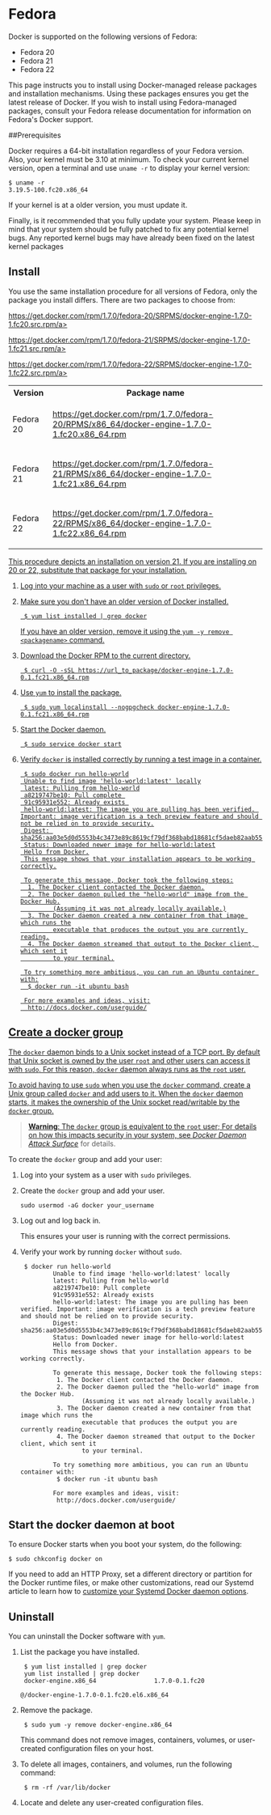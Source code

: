 <!--[metadata]>
+++
title = "Installation on Fedora"
description = "Instructions for installing Docker on Fedora."
keywords = ["Docker, Docker documentation, Fedora, requirements,  linux"]
[menu.main]
parent = "smn_linux"
+++
<![end-metadata]-->

# Fedora

Docker is supported on the following versions of Fedora:

- Fedora 20 
- Fedora 21
- Fedora 22 

This page instructs you to install using Docker-managed release packages and
installation mechanisms. Using these packages ensures you get the latest release
of Docker. If you wish to install using Fedora-managed packages, consult your
Fedora release documentation for information on Fedora's Docker support.

##Prerequisites

Docker requires a 64-bit installation regardless of your Fedora version. Also, your kernel must be 3.10 at minimum. To check your current kernel
version, open a terminal and use `uname -r` to display your kernel version:

    $ uname -r 
    3.19.5-100.fc20.x86_64

If your kernel is at a older version, you must update it.

Finally, is it recommended that you fully update your system. Please keep in
mind that your system should be fully patched to fix any potential kernel bugs. Any
reported kernel bugs may have already been fixed on the latest kernel packages 


## Install

You use the same installation procedure for all versions of Fedora,
only the package you install differs. There are two packages to choose from:

<table>
  <tr>
    <th>Version</th>
    <th>Package name</th>
  </tr>
  <tr>
    <td>Fedora 20</td>
    <td>
    <p>
    <a href="https://get.docker.com/rpm/1.7.0/fedora-20/RPMS/x86_64/docker-engine-1.7.0-1.fc20.x86_64.rpm">
    https://get.docker.com/rpm/1.7.0/fedora-20/RPMS/x86_64/docker-engine-1.7.0-1.fc20.x86_64.rpm</a>
        </p>
    </td>
        <p>
    <a href="https://get.docker.com/rpm/1.7.0/fedora-20/SRPMS/docker-engine-1.7.0-1.fc20.src.rpm">
    https://get.docker.com/rpm/1.7.0/fedora-20/SRPMS/docker-engine-1.7.0-1.fc20.src.rpm/a>
        </p>
    </td>
  </tr>
  <tr>
    <td>Fedora 21</td>
    <td>
    <p>
    <a href="https://get.docker.com/rpm/1.7.0/fedora-21/RPMS/x86_64/docker-engine-1.7.0-1.fc21.x86_64.rpm">
    https://get.docker.com/rpm/1.7.0/fedora-21/RPMS/x86_64/docker-engine-1.7.0-1.fc21.x86_64.rpm</a>
        </p>
    </td>
        <p>
    <a href="https://get.docker.com/rpm/1.7.0/fedora-21/SRPMS/docker-engine-1.7.0-1.fc21.src.rpm">
    https://get.docker.com/rpm/1.7.0/fedora-21/SRPMS/docker-engine-1.7.0-1.fc21.src.rpm/a>
        </p>
    </td>
  </tr>
   <tr>
    <td>Fedora 22</td>
    <td>
    <p>
    <a href="https://get.docker.com/rpm/1.7.0/fedora-22/RPMS/x86_64/docker-engine-1.7.0-1.fc22.x86_64.rpm">
    https://get.docker.com/rpm/1.7.0/fedora-22/RPMS/x86_64/docker-engine-1.7.0-1.fc22.x86_64.rpm</a>
        </p>
    </td>
        <p>
    <a href="https://get.docker.com/rpm/1.7.0/fedora-22/SRPMS/docker-engine-1.7.0-1.fc22.src.rpm">
    https://get.docker.com/rpm/1.7.0/fedora-22/SRPMS/docker-engine-1.7.0-1.fc22.src.rpm/a>
        </p>
    </td>
  </tr> 
</table>


This procedure depicts an installation on version 21. If you are installing on
20 or 22, substitute that package for your installation. 

1. Log into your machine as a user with `sudo` or `root` privileges.

2. Make sure you don't have an older version of Docker installed.

		$ yum list installed | grep docker
	  
	If you have an older version, remove it using the `yum -y remove <packagename>` command.

3. Download the Docker RPM to the current directory.
		
		$ curl -O -sSL https://url_to_package/docker-engine-1.7.0-0.1.fc21.x86_64.rpm

4. Use `yum` to install the package.

		$ sudo yum localinstall --nogpgcheck docker-engine-1.7.0-0.1.fc21.x86_64.rpm

5. Start the Docker daemon.

		$ sudo service docker start

6. Verify `docker` is installed correctly by running a test image in a container.

		$ sudo docker run hello-world
		Unable to find image 'hello-world:latest' locally
		latest: Pulling from hello-world
		a8219747be10: Pull complete 
		91c95931e552: Already exists 
		hello-world:latest: The image you are pulling has been verified. Important: image verification is a tech preview feature and should not be relied on to provide security.
		Digest: sha256:aa03e5d0d5553b4c3473e89c8619cf79df368babd18681cf5daeb82aab55838d
		Status: Downloaded newer image for hello-world:latest
		Hello from Docker.
		This message shows that your installation appears to be working correctly.

		To generate this message, Docker took the following steps:
		 1. The Docker client contacted the Docker daemon.
		 2. The Docker daemon pulled the "hello-world" image from the Docker Hub.
				(Assuming it was not already locally available.)
		 3. The Docker daemon created a new container from that image which runs the
				executable that produces the output you are currently reading.
		 4. The Docker daemon streamed that output to the Docker client, which sent it
				to your terminal.

		To try something more ambitious, you can run an Ubuntu container with:
		 $ docker run -it ubuntu bash

		For more examples and ideas, visit:
		 http://docs.docker.com/userguide/
 
## Create a docker group		

The `docker` daemon binds to a Unix socket instead of a TCP port. By default
that Unix socket is owned by the user `root` and other users can access it with
`sudo`. For this reason, `docker` daemon always runs as the `root` user.

To avoid having to use `sudo` when you use the `docker` command, create a Unix
group called `docker` and add users to it. When the `docker` daemon starts, it
makes the ownership of the Unix socket read/writable by the `docker` group.

>**Warning**: The `docker` group is equivalent to the `root` user; For details
>on how this impacts security in your system, see [*Docker Daemon Attack
>Surface*](/articles/security/#docker-daemon-attack-surface) for details.

To create the `docker` group and add your user:

1. Log into your system as a user with `sudo` privileges.

2. Create the `docker` group and add your user.

    `sudo usermod -aG docker your_username`

3. Log out and log back in.

    This ensures your user is running with the correct permissions.

4. Verify your work by running `docker` without `sudo`.

        $ docker run hello-world
				Unable to find image 'hello-world:latest' locally
				latest: Pulling from hello-world
				a8219747be10: Pull complete 
				91c95931e552: Already exists 
				hello-world:latest: The image you are pulling has been verified. Important: image verification is a tech preview feature and should not be relied on to provide security.
				Digest: sha256:aa03e5d0d5553b4c3473e89c8619cf79df368babd18681cf5daeb82aab55838d
				Status: Downloaded newer image for hello-world:latest
				Hello from Docker.
				This message shows that your installation appears to be working correctly.

				To generate this message, Docker took the following steps:
				 1. The Docker client contacted the Docker daemon.
				 2. The Docker daemon pulled the "hello-world" image from the Docker Hub.
						(Assuming it was not already locally available.)
				 3. The Docker daemon created a new container from that image which runs the
						executable that produces the output you are currently reading.
				 4. The Docker daemon streamed that output to the Docker client, which sent it
						to your terminal.

				To try something more ambitious, you can run an Ubuntu container with:
				 $ docker run -it ubuntu bash

				For more examples and ideas, visit:
				 http://docs.docker.com/userguide/
 
## Start the docker daemon at boot

To ensure Docker starts when you boot your system, do the following:

    $ sudo chkconfig docker on

If you need to add an HTTP Proxy, set a different directory or partition for the
Docker runtime files, or make other customizations, read our Systemd article to
learn how to [customize your Systemd Docker daemon options](/articles/systemd/).


## Uninstall

You can uninstall the Docker software with `yum`.  

1. List the package you have installed.

		$ yum list installed | grep docker
		yum list installed | grep docker
		docker-engine.x86_64                1.7.0-0.1.fc20
																																								 @/docker-engine-1.7.0-0.1.fc20.el6.x86_64

2. Remove the package.

		$ sudo yum -y remove docker-engine.x86_64 

	This command does not remove images, containers, volumes, or user-created
	configuration files on your host. 

3. To delete all images, containers, and volumes, run the following command:

		$ rm -rf /var/lib/docker

4. Locate and delete any user-created configuration files.
